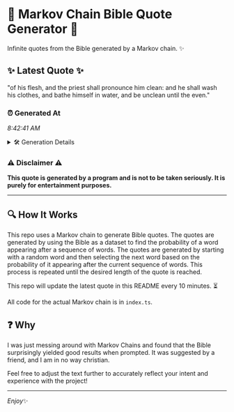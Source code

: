 # 📖 Markov Chain Bible Quote Generator 📖

Infinite quotes from the Bible generated by a Markov chain. ✨

## ✨ Latest Quote ✨
"of his flesh, and the priest shall pronounce him clean: and he shall wash his clothes, and bathe himself in water, and be unclean until the even."

### ⏰ Generated At
*8:42:41 AM*

<details>
    <summary>🛠️ Generation Details</summary>
    <p>
        <strong>🌱 Seed:</strong> of<br>
        <strong>🔄 Iterations:</strong> 26<br>
        <strong>📜 Context History:</strong><br>[ of ]: his<br>[ of, his ]: flesh,<br>[ of, his, flesh, ]: and<br>[ of, his, flesh,, and ]: the<br>[ of, his, flesh,, and, the ]: priest<br>[ of, his, flesh,, and, the, priest ]: shall<br>[ his, flesh,, and, the, priest, shall ]: pronounce<br>[ flesh,, and, the, priest, shall, pronounce ]: him<br>[ and, the, priest, shall, pronounce, him ]: clean:<br>[ the, priest, shall, pronounce, him, clean: ]: and<br>[ priest, shall, pronounce, him, clean:, and ]: he<br>[ shall, pronounce, him, clean:, and, he ]: shall<br>[ pronounce, him, clean:, and, he, shall ]: wash<br>[ him, clean:, and, he, shall, wash ]: his<br>[ clean:, and, he, shall, wash, his ]: clothes,<br>[ and, he, shall, wash, his, clothes, ]: and<br>[ he, shall, wash, his, clothes,, and ]: bathe<br>[ shall, wash, his, clothes,, and, bathe ]: himself<br>[ wash, his, clothes,, and, bathe, himself ]: in<br>[ his, clothes,, and, bathe, himself, in ]: water,<br>[ clothes,, and, bathe, himself, in, water, ]: and<br>[ and, bathe, himself, in, water,, and ]: be<br>[ bathe, himself, in, water,, and, be ]: unclean<br>[ himself, in, water,, and, be, unclean ]: until<br>[ in, water,, and, be, unclean, until ]: the<br>[ water,, and, be, unclean, until, the ]: even.<br>
    </p>
</details>

### ⚠️ Disclaimer ⚠️
**This quote is generated by a program and is not to be taken seriously. It is purely for entertainment purposes.**

---

## 🔍 How It Works

This repo uses a Markov chain to generate Bible quotes. The quotes are generated by using the Bible as a dataset to find the probability of a word appearing after a sequence of words. The quotes are generated by starting with a random word and then selecting the next word based on the probability of it appearing after the current sequence of words. This process is repeated until the desired length of the quote is reached.

This repo will update the latest quote in this README every 10 minutes. ⏳

All code for the actual Markov chain is in `index.ts`.

## ❓ Why

I was just messing around with Markov Chains and found that the Bible surprisingly yielded good results when prompted. 
It was suggested by a friend, and I am in no way christian.

Feel free to adjust the text further to accurately reflect your intent and experience with the project!

---

*Enjoy*✨
